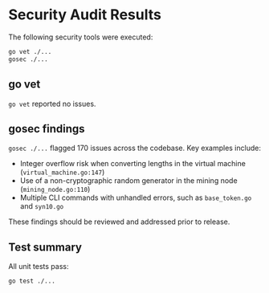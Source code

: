 # Security Audit Results

The following security tools were executed:

```bash
go vet ./...
gosec ./...
```

## go vet

`go vet` reported no issues.

## gosec findings

`gosec ./...` flagged 170 issues across the codebase. Key examples include:

- Integer overflow risk when converting lengths in the virtual machine (`virtual_machine.go:147`)
- Use of a non-cryptographic random generator in the mining node (`mining_node.go:110`)
- Multiple CLI commands with unhandled errors, such as `base_token.go` and `syn10.go`

These findings should be reviewed and addressed prior to release.

## Test summary

All unit tests pass:

```bash
go test ./...
```

